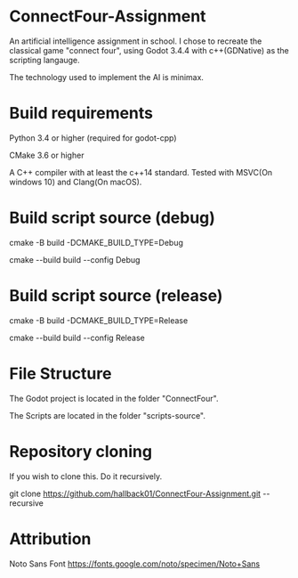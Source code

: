 # ConnectFour-Assignment
An artificial intelligence assignment in school. I chose to recreate the classical game "connect four", using Godot 3.4.4 with c++(GDNative) as the scripting langauge.

The technology used to implement the AI is minimax.

# Build requirements
Python 3.4 or higher (required for godot-cpp)

CMake 3.6 or higher

A C++ compiler with at least the c++14 standard. Tested with MSVC(On windows 10) and Clang(On macOS).

# Build script source (debug)
cmake -B build -DCMAKE_BUILD_TYPE=Debug

cmake --build build --config Debug

# Build script source (release)
cmake -B build -DCMAKE_BUILD_TYPE=Release

cmake --build build --config Release

# File Structure
The Godot project is located in the folder "ConnectFour".

The Scripts are located in the folder "scripts-source".

# Repository cloning
If you wish to clone this. Do it recursively.

git clone https://github.com/hallback01/ConnectFour-Assignment.git --recursive

# Attribution
Noto Sans Font https://fonts.google.com/noto/specimen/Noto+Sans
